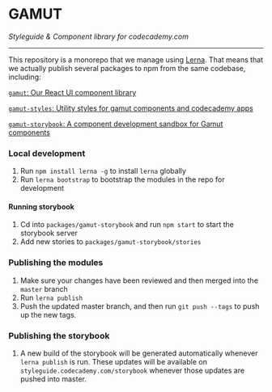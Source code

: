 # GAMUT

*Styleguide & Component library for codecademy.com*

---

This repository is a monorepo that we manage using [Lerna](https://lernajs.io/). That means that we actually publish several packages to npm from the same codebase, including:

[`gamut`: Our React UI component library](/packages/gamut/README.md)

[`gamut-styles`: Utility styles for gamut components and codecademy apps](/packages/gamut-styles/README.md)

[`gamut-storybook`: A component development sandbox for Gamut components](/packages/gamut-storybook/README.md)

### Local development

1. Run `npm install lerna -g` to install `lerna` globally
1. Run `lerna bootstrap` to bootstrap the modules in the repo for development

  #### Running storybook
  1. Cd into `packages/gamut-storybook` and run `npm start` to start the storybook server
  1. Add new stories to `packages/gamut-storybook/stories`

### Publishing the modules

1. Make sure your changes have been reviewed and then merged into the `master` branch
1. Run `lerna publish`
1. Push the updated master branch, and then run `git push --tags` to push up the new tags.

### Publishing the storybook

1. A new build of the storybook will be generated automatically whenever `lerna publish` is run. These updates will be available on `styleguide.codecademy.com/storybook` whenever those updates are pushed into master.
